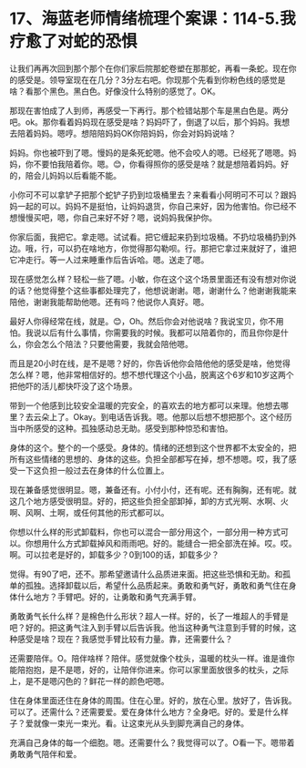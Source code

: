 # 17、海蓝老师情绪梳理个案课：114-5.我疗愈了对蛇的恐惧

让我们再再次回到那个那个在你们家后院那蛇卷塑在那那蛇，再看一条蛇。现在你的感受是。领导室现在在几分？3分左右吧。你现那个先看到你粉色线的感觉是啥？看那个黑色。黑白色。好像没什么特别的感觉了。OK。

那现在害怕成了人到师，再感受一下再行。那个检错站那个车是黑白色是。两分吧。ok。那你看着妈妈现在感受是啥？妈妈吓了，倒退了以后，那个妈妈。我想去陪着妈妈。嗯哼。想陪陪妈妈OK你陪妈妈，你会对妈妈说啥？

妈妈。你也被吓到了嗯。慢妈的是条死蛇嗯。他不会咬人的嗯。已经死了嗯嗯。妈妈，你不要怕我陪着你。嗯。😊，你看得照你的感受是啥？就是想陪着妈妈。好的，陪会儿妈妈以后看能不能。

小你可不可以拿铲子把那个蛇铲子扔到垃圾桶里去？来看看小阿明可不可以？跟妈妈一起的可以。妈妈不是挺怕，让妈妈退货，你自己来好，因为他害怕。你已经不想慢慢买吧，嗯，你自己来好不好？嗯，说妈妈我保护你。

你家后面，我把它。拿走嗯。试试看。把它缠起来扔到垃圾桶。不扔垃圾桶扔到外边。哦，行，可以扔在啥地方，你觉得那勾勒呗。行。那把它拿过来就好了，谁把它冲走行。等一人过来睡重作后告诉哈。嗯。送走了嗯。

现在感觉怎么样？轻松一些了嗯。小敏，你在这个这个场景里面还有没有想对你说的话？他觉得整个这些事都处理完了，他想说谢谢。嗯，谢谢什么？他谢谢我能来陪他，谢谢我能帮助他嗯。还有吗？他说你人真好。嗯。

最好人你得经常在线，就是。😊，Oh。然后你会对他说啥？我说宝贝，你不用怕。我说以后有什么事情，你需要我的时候。我都可以陪着你的，而且你你是什么，你会怎么个陪法？只要他需要，我就会陪他嗯。

而且是20小时在线，是不是嗯？好的，你告诉他你会陪他他的感受是啥，他觉得怎么样？嗯，他非常相信好的。想不想代理这个小品，脱离这个6岁和10岁这两个把他吓的活儿都快吓没了这个场景。

带到一个他感到比较安全温暖的完安全，的喜欢去的地方都可以来理。他想去哪里？去云朵上了。Okay。到电话告诉我。嗯。他那以后想不想把那个。这个经历当中所感受的这种。孤独感动总无助。感受到那种惊恐和害怕。

身体的这个。整个的一个感受。身体的。情绪的还想到这个世界都不太安全的，把所有这些情绪的思想的、身体的这些。负担全部都写在掉，想不想嗯。哎，我了感受一下这负担一般过去在身体的什么位置上。

现在兼备感觉很明显。嗯，兼备还有。小付小付，还有呢。还有胸胸，还有呢。就这几个地方感受很明显。好的，把这些负担全部卸掉，卸的方式光啊、水啊、火啊、风啊、土啊，或任何其他的形式都可以。

你想以什么样的形式卸载料，你也可以混合一部分用这个，一部分用一种方式可以。你想用什么方式卸载掉风和雨雨吧。好的。能缝合一把全部洗在掉。哎。哎。啊。可以拉老是好的，卸载多少？0到100的话，卸载多少？

觉得。有90了吧，还不。那希望邀请什么品质进来面。把这些恐惧和无助。和孤单的孤独。选择卸载以后，希望什么品质起来。勇敢和勇气好，勇敢和勇气住在身体什么地方？手臂吧。好的，让勇敢和勇气充满手臂。

勇敢勇气长什么样？是棉色什么形状？超人一样。好的，长了一堆超人的手臂是吧？好的。把这勇气注入到手臂以后告诉我。他当这种勇气注意到手臂的时候，这种感受是啥？现在？我感觉手臂比较有力量。靠，还需要什么？

还需要陪伴。O。陪伴啥样？陪伴。感觉就像个枕头，温暖的枕头一样。谁是谁你能陪抱抱，是不是嗯，好的，让陪伴你进来。你可以家里面放很多的枕头，之际上，是不是嗯闪色的？鲜花一样的颜色吧嗯。

住在身体里面还住在身体的周围。住在心里。好的，放在心里。放好了，告诉我。可以了。还需什么？还需要爱。爱在身体什么地方？全身吧。好的。爱是什么样子？爱就像一束光一束光。看。让这束光从头到脚充满自己的身体。

充满自己身体的每一个细胞。嗯。还需要什么？我觉得可以了。O看一下。嗯带着勇敢勇气陪伴和爱。